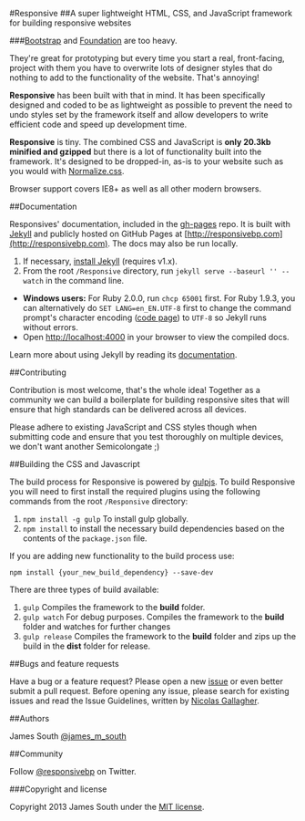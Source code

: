 #Responsive
##A super lightweight HTML, CSS, and JavaScript framework for building responsive websites

###[Bootstrap](http://getbootstrap.com/) and [Foundation](http://foundation.zurb.com) are too heavy.


They're great for prototyping but every time you start a real, front-facing, project with them you have to overwrite lots of designer styles that do nothing to add to the functionality of the website. That's annoying!

**Responsive** has been built with that in mind. It has been specifically designed and coded to be as lightweight as possible to prevent the need to undo styles set by the framework itself and allow developers to write efficient code and speed up development time.

**Responsive** is tiny. The combined CSS and JavaScript is **only 20.3kb minified and gzipped** but there is a lot of functionality built into the framework. It's designed to be dropped-in, as-is to your website such as you would with [Normalize.css](http://necolas.github.io/normalize.css/).

Browser support covers IE8+ as well as all other modern browsers.

##Documentation

Responsives' documentation, included in the [gh-pages](https://github.com/ResponsiveBP/Responsive/tree/gh-pages) repo. It is built with [Jekyll](http://jekyllrb.com) and publicly hosted on GitHub Pages at [http://responsivebp.com](http://responsivebp.com). The docs may also be run locally.

1. If necessary, [install Jekyll](http://jekyllrb.com/docs/installation) (requires v1.x).
2. From the root `/Responsive` directory, run `jekyll serve --baseurl '' --watch` in the command line.

 - **Windows users:** For Ruby 2.0.0, run `chcp 65001` first. For Ruby 1.9.3, you can alternatively do `SET LANG=en_EN.UTF-8` first to change the command prompt's character encoding ([code page](http://en.wikipedia.org/wiki/Windows_code_page)) to `UTF-8` so Jekyll runs without errors.
 - Open [http://localhost:4000](http://localhost:4000) in your browser to view the compiled docs.


Learn more about using Jekyll by reading its [documentation](http://jekyllrb.com/docs/home/).

##Contributing

Contribution is most welcome, that's the whole idea! Together as a community we can build a boilerplate for building responsive sites that will ensure that high standards can be delivered across all devices.   

Please adhere to existing JavaScript and CSS styles though when submitting code and ensure that you test thoroughly on multiple devices, we don't want another Semicolongate ;)

##Building the CSS and Javascript

The build process for Responsive is powered by [gulpjs](http://gulpjs.com/). To build Responsive you will need to first install the required plugins using the following commands from the root `/Responsive` directory:

1. `npm install -g gulp` To install gulp globally.
2. `npm install` to install the necessary build dependencies based on the contents of the `package.json` file.

If you are adding new functionality to the build process use:

    npm install {your_new_build_dependency} --save-dev

There are three types of build available:

 1. `gulp` Compiles the framework to the **build** folder.
 2. `gulp watch` For debug purposes. Compiles the framework to the **build** folder and watches for further changes
 3. `gulp release` Compiles the framework to the **build** folder and zips up the build in the **dist** folder for release.

##Bugs and feature requests

Have a bug or a feature request? Please open a new [issue](https://github.com/JimBobSquarePants/Responsive/issues) or even better submit a pull request. Before opening any issue, please search for existing issues and read the Issue Guidelines, written by [Nicolas Gallagher](https://github.com/necolas/).

##Authors

James South [@james_m_south](http://twitter.com/james_m_south)

##Community

Follow [@responsivebp](http://twitter.com/responsivebp) on Twitter.

###Copyright and license

Copyright 2013 James South under the [MIT license](http://opensource.org/licenses/MIT).
